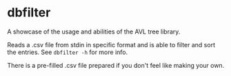 # dbfilter

A showcase of the usage and abilities of the AVL tree library.

Reads a .csv file from stdin in specific format and is able to filter and sort
the entries. See `dbfilter -h` for more info.

There is a pre-filled .csv file prepared if you don't feel like making your own.
